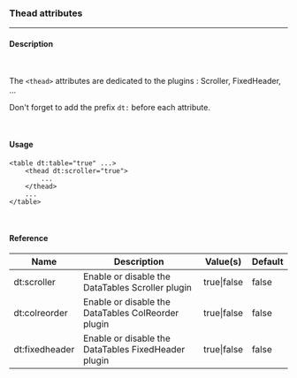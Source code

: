 <h3>Thead attributes</h3>
<hr />

<h4>Description</h4>
<br />

The <code>&lt;thead&gt;</code> attributes are dedicated to the plugins : Scroller, FixedHeader, \...

Don\'t forget to add the prefix <code>dt:</code> before each attribute.

<br />
<h4>Usage</h4>

    <table dt:table="true" ...>
        <thead dt:scroller="true">
            ...
        </thead>
        ...
    </table>

<br />
<h4>Reference</h4>

<table id="tagReference" class="table table-striped table-bordered">
  <thead>
    <tr>
      <th>Name</th>
      <th>Description</th>
      <th>Value(s)</th>
      <th>Default</th>
    </tr>
  </thead>
  <tbody>
  <tr>
    <td>dt:scroller</td>
    <td>Enable or disable the DataTables Scroller plugin</td>
    <td>true|false</td>
    <td>false</td>
  </tr>
  <tr>
    <td>dt:colreorder</td>
    <td>Enable or disable the DataTables ColReorder plugin</td>
    <td>true|false</td>
    <td>false</td>
  </tr>
  <tr>
    <td>dt:fixedheader</td>
    <td>Enable or disable the DataTables FixedHeader plugin</td>
    <td>true|false</td>
    <td>false</td>
  </tr>
  </tbody>
</table>

<link rel="stylesheet" href="http://ajax.aspnetcdn.com/ajax/jquery.dataTables/1.9.4/css/jquery.dataTables.css" />
<link rel="stylesheet" href="./css/tabletag.css" />
<script src="http://ajax.aspnetcdn.com/ajax/jquery.dataTables/1.9.4/jquery.dataTables.min.js"></script>
<script src="./js/datatables.fixedheader.min.js"></script>
<script src="./js/tagreference.js"></script>